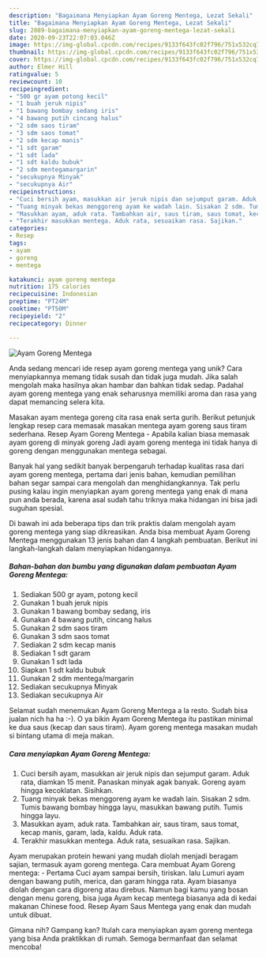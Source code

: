 ```yaml
---
description: "Bagaimana Menyiapkan Ayam Goreng Mentega, Lezat Sekali"
title: "Bagaimana Menyiapkan Ayam Goreng Mentega, Lezat Sekali"
slug: 2089-bagaimana-menyiapkan-ayam-goreng-mentega-lezat-sekali
date: 2020-09-23T22:07:03.046Z
image: https://img-global.cpcdn.com/recipes/9133f643fc02f796/751x532cq70/ayam-goreng-mentega-foto-resep-utama.jpg
thumbnail: https://img-global.cpcdn.com/recipes/9133f643fc02f796/751x532cq70/ayam-goreng-mentega-foto-resep-utama.jpg
cover: https://img-global.cpcdn.com/recipes/9133f643fc02f796/751x532cq70/ayam-goreng-mentega-foto-resep-utama.jpg
author: Elmer Hill
ratingvalue: 5
reviewcount: 10
recipeingredient:
- "500 gr ayam potong kecil"
- "1 buah jeruk nipis"
- "1 bawang bombay sedang iris"
- "4 bawang putih cincang halus"
- "2 sdm saos tiram"
- "3 sdm saos tomat"
- "2 sdm kecap manis"
- "1 sdt garam"
- "1 sdt lada"
- "1 sdt kaldu bubuk"
- "2 sdm mentegamargarin"
- "secukupnya Minyak"
- "secukupnya Air"
recipeinstructions:
- "Cuci bersih ayam, masukkan air jeruk nipis dan sejumput garam. Aduk rata, diamkan 15 menit. Panaskan minyak agak banyak. Goreng ayam hingga kecoklatan. Sisihkan."
- "Tuang minyak bekas menggoreng ayam ke wadah lain. Sisakan 2 sdm. Tumis bawang bombay hingga layu, masukkan bawang putih. Tumis hingga layu."
- "Masukkan ayam, aduk rata. Tambahkan air, saus tiram, saus tomat, kecap manis, garam, lada, kaldu. Aduk rata."
- "Terakhir masukkan mentega. Aduk rata, sesuaikan rasa. Sajikan."
categories:
- Resep
tags:
- ayam
- goreng
- mentega

katakunci: ayam goreng mentega 
nutrition: 175 calories
recipecuisine: Indonesian
preptime: "PT24M"
cooktime: "PT50M"
recipeyield: "2"
recipecategory: Dinner

---
```



![Ayam Goreng Mentega](https://img-global.cpcdn.com/recipes/9133f643fc02f796/751x532cq70/ayam-goreng-mentega-foto-resep-utama.jpg)

Anda sedang mencari ide resep ayam goreng mentega yang unik? Cara menyiapkannya memang tidak susah dan tidak juga mudah. Jika salah mengolah maka hasilnya akan hambar dan bahkan tidak sedap. Padahal ayam goreng mentega yang enak seharusnya memiliki aroma dan rasa yang dapat memancing selera kita.

Masakan ayam mentega goreng cita rasa enak serta gurih. Berikut petunjuk lengkap resep cara memasak masakan mentega ayam goreng saus tiram sederhana. Resep Ayam Goreng Mentega - Apabila kalian biasa memasak ayam goreng di minyak goreng Jadi ayam goreng mentega ini tidak hanya di goreng dengan menggunakan mentega sebagai.

Banyak hal yang sedikit banyak berpengaruh terhadap kualitas rasa dari ayam goreng mentega, pertama dari jenis bahan, kemudian pemilihan bahan segar sampai cara mengolah dan menghidangkannya. Tak perlu pusing kalau ingin menyiapkan ayam goreng mentega yang enak di mana pun anda berada, karena asal sudah tahu triknya maka hidangan ini bisa jadi suguhan spesial.


Di bawah ini ada beberapa tips dan trik praktis dalam mengolah ayam goreng mentega yang siap dikreasikan. Anda bisa membuat Ayam Goreng Mentega menggunakan 13 jenis bahan dan 4 langkah pembuatan. Berikut ini langkah-langkah dalam menyiapkan hidangannya.

<!--inarticleads1-->

##### Bahan-bahan dan bumbu yang digunakan dalam pembuatan Ayam Goreng Mentega:

1. Sediakan 500 gr ayam, potong kecil
1. Gunakan 1 buah jeruk nipis
1. Gunakan 1 bawang bombay sedang, iris
1. Gunakan 4 bawang putih, cincang halus
1. Gunakan 2 sdm saos tiram
1. Gunakan 3 sdm saos tomat
1. Sediakan 2 sdm kecap manis
1. Sediakan 1 sdt garam
1. Gunakan 1 sdt lada
1. Siapkan 1 sdt kaldu bubuk
1. Gunakan 2 sdm mentega/margarin
1. Sediakan secukupnya Minyak
1. Sediakan secukupnya Air


Selamat sudah menemukan Ayam Goreng Mentega a la resto. Sudah bisa jualan nich ha ha :-). O ya bikin Ayam Goreng Mentega itu pastikan minimal ke dua saus (kecap dan saus tiram). Ayam goreng mentega masakan mudah si bintang utama di meja makan. 

<!--inarticleads2-->

##### Cara menyiapkan Ayam Goreng Mentega:

1. Cuci bersih ayam, masukkan air jeruk nipis dan sejumput garam. Aduk rata, diamkan 15 menit. Panaskan minyak agak banyak. Goreng ayam hingga kecoklatan. Sisihkan.
1. Tuang minyak bekas menggoreng ayam ke wadah lain. Sisakan 2 sdm. Tumis bawang bombay hingga layu, masukkan bawang putih. Tumis hingga layu.
1. Masukkan ayam, aduk rata. Tambahkan air, saus tiram, saus tomat, kecap manis, garam, lada, kaldu. Aduk rata.
1. Terakhir masukkan mentega. Aduk rata, sesuaikan rasa. Sajikan.


Ayam merupakan protein hewani yang mudah diolah menjadi beragam sajian, termasuk ayam goreng mentega. Cara membuat Ayam Goreng mentega: - Pertama Cuci ayam sampai bersih, tiriskan. lalu Lumuri ayam dengan bawang putih, merica, dan garam hingga rata. Ayam biasanya diolah dengan cara digoreng atau direbus. Namun bagi kamu yang bosan dengan menu goreng, bisa juga Ayam kecap mentega biasanya ada di kedai makanan Chinese food. Resep Ayam Saus Mentega yang enak dan mudah untuk dibuat. 

Gimana nih? Gampang kan? Itulah cara menyiapkan ayam goreng mentega yang bisa Anda praktikkan di rumah. Semoga bermanfaat dan selamat mencoba!
